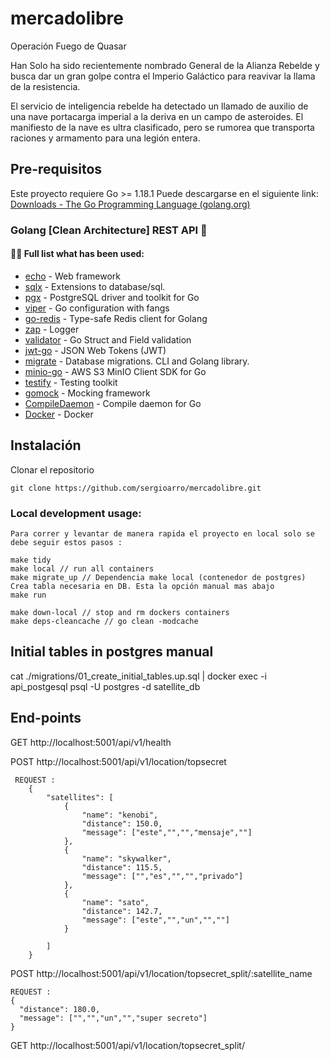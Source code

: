 # mercadolibre
Operación Fuego de Quasar

Han Solo ha sido recientemente nombrado General de la Alianza Rebelde y busca dar un gran golpe contra el Imperio Galáctico para reavivar la llama de la resistencia.

El servicio de inteligencia rebelde ha detectado un llamado de auxilio de una nave portacarga imperial a la deriva en un campo de asteroides. El manifiesto de la nave es ultra clasificado, pero se rumorea que transporta raciones y armamento para una legión entera.

## Pre-requisitos
Este proyecto requiere Go >= 1.18.1 Puede descargarse en el siguiente link:
[Downloads - The Go Programming Language (golang.org)](https://golang.org/dl/)

### Golang [Clean Architecture] REST API 🚀

#### 👨‍💻 Full list what has been used:
* [echo](https://github.com/labstack/echo) - Web framework
* [sqlx](https://github.com/jmoiron/sqlx) - Extensions to database/sql.
* [pgx](https://github.com/jackc/pgx) - PostgreSQL driver and toolkit for Go
* [viper](https://github.com/spf13/viper) - Go configuration with fangs
* [go-redis](https://github.com/go-redis/redis) - Type-safe Redis client for Golang
* [zap](https://github.com/uber-go/zap) - Logger
* [validator](https://github.com/go-playground/validator) - Go Struct and Field validation
* [jwt-go](https://github.com/dgrijalva/jwt-go) - JSON Web Tokens (JWT)
* [migrate](https://github.com/golang-migrate/migrate) - Database migrations. CLI and Golang library.
* [minio-go](https://github.com/minio/minio-go) - AWS S3 MinIO Client SDK for Go
* [testify](https://github.com/stretchr/testify) - Testing toolkit
* [gomock](https://github.com/golang/mock) - Mocking framework
* [CompileDaemon](https://github.com/githubnemo/CompileDaemon) - Compile daemon for Go
* [Docker](https://www.docker.com/) - Docker

## Instalación

Clonar el repositorio

    git clone https://github.com/sergioarro/mercadolibre.git

### Local development usage:
    Para correr y levantar de manera rapida el proyecto en local solo se debe seguir estos pasos :

    make tidy
    make local // run all containers
    make migrate_up // Dependencia make local (contenedor de postgres) Crea tabla necesaria en DB. Esta la opción manual mas abajo
    make run

    make down-local // stop and rm dockers containers
    make deps-cleancache // go clean -modcache

## Initial tables in postgres manual
cat ./migrations/01_create_initial_tables.up.sql | docker exec -i api_postgesql psql -U postgres -d satellite_db

## End-points
GET http://localhost:5001/api/v1/health
   
POST http://localhost:5001/api/v1/location/topsecret
 
     REQUEST : 
        {
            "satellites": [
                {
                    "name": "kenobi",
                    "distance": 150.0,
                    "message": ["este","","","mensaje",""]
                },
                {
                    "name": "skywalker",
                    "distance": 115.5,
                    "message": ["","es","","","privado"]
                },
                {
                    "name": "sato",
                    "distance": 142.7,
                    "message": ["este","","un","",""]
                }

            ]
        }

POST http://localhost:5001/api/v1/location/topsecret_split/:satellite_name

    REQUEST :
    {
      "distance": 180.0,
      "message": ["","","un","","super secreto"]
    }


GET http://localhost:5001/api/v1/location/topsecret_split/